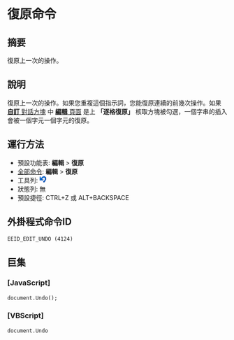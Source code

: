 # 復原命令

## 摘要

復原上一次的操作。

## 說明

復原上一次的操作。如果您重複這個指示詞，您能復原連續的前幾次操作。如果 [**自訂** 對話方塊](../../dlg/customize/index) 中 [**編輯** 頁面](../../dlg/customize/edit/index) 是上
**「逐格復原」** 核取方塊被勾選，一個字串的插入會被一個字元一個字元的復原。

## 運行方法

- 預設功能表: **編輯** \> **復原**
- [全部命令](../tools/all_commands): **編輯** \> **復原**
- 工具列: ![](../../images/editundo.png)
- 狀態列: 無
- 預設捷徑: CTRL+Z 或 ALT+BACKSPACE

## 外掛程式命令ID

```
EEID_EDIT_UNDO (4124)
```

## 巨集

### \[JavaScript\]

```
document.Undo();
```

### \[VBScript\]

```
document.Undo
```
